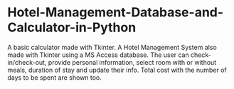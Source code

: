 # Hotel-Management-Database-and-Calculator-in-Python
A basic calculator made with Tkinter. A Hotel Management System also made with Tkinter using a MS Access database. The user can check-in/check-out, provide personal information, select room with or without meals, duration of stay and update their info. Total cost with the number of days to be spent are shown too.
